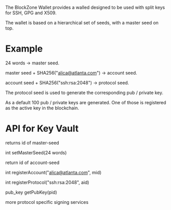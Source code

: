 The BlockZone Wallet provides a walled designed to be used with split keys for SSH, GPG and X509.

The wallet is based on a hierarchical set of seeds, with a master seed on top.

Example
=======

24 words -> master seed.

master seed + SHA256("alica@atlanta.com") -> account seed.

account seed + SHA256("ssh:rsa:2048") -> protocol seed.

The protocol seed is used to generate the corresponding pub / private key.

As a default 100 pub / private keys are generated. One of those is registered as 
the active key in the blockchain.


API for Key Vault
=================

returns id of master-seed

int setMasterSeed(24 words)

return id of account-seed
 
int registerAccount("alica@atlanta.com", mid)

int registerProtocol("ssh:rsa:2048", aid)

pub_key getPubKey(pid)

more protocol specific signing services
